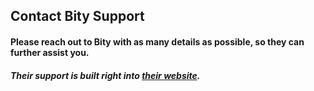 ## Contact Bity Support

#### Please reach out to Bity with as many details as possible, so they can further assist you.

##### Their support is built right into [their website](https://bity.com/faq/).
